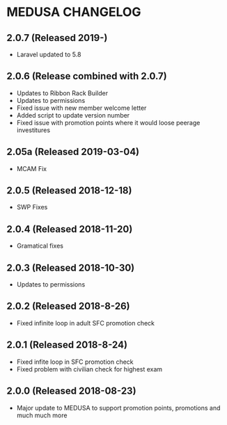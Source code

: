 # MEDUSA CHANGELOG

## 2.0.7 (Released 2019-)
   - Laravel updated to 5.8
    
## 2.0.6 (Release combined with 2.0.7)
   - Updates to Ribbon Rack Builder
   - Updates to permissions
   - Fixed issue with new member welcome letter
   - Added script to update version number
   - Fixed issue with promotion points where it would loose peerage investitures

## 2.05a (Released 2019-03-04)    
   - MCAM Fix
    
## 2.0.5 (Released 2018-12-18)
   - SWP Fixes
    
## 2.0.4 (Released 2018-11-20)
   - Gramatical fixes
    
## 2.0.3 (Released 2018-10-30)
   - Updates to permissions
    
## 2.0.2 (Released 2018-8-26)
   - Fixed infinite loop in adult SFC promotion check            
    
## 2.0.1 (Released 2018-8-24)
   - Fixed infite loop in SFC promotion check
   - Fixed problem with civilian check for highest exam
    
## 2.0.0 (Released 2018-08-23)
   - Major update to MEDUSA to support promotion points, promotions and much much more
    